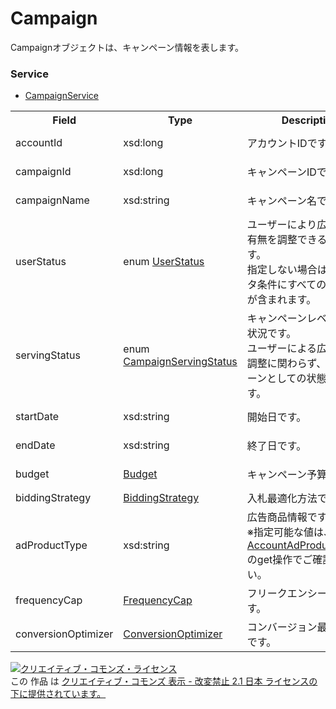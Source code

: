 # Campaign
Campaignオブジェクトは、キャンペーン情報を表します。
### Service
+ [CampaignService](../services/CampaignService.md)

<table>
 <tr>
  <th>Field</th>
  <th>Type</th>
  <th>Description</th>
  <th>response</th>
  <th>add</th>
  <th>set</th>
  <th>remove</th>
 </tr>
 <tr>
  <td>accountId</td>
  <td>xsd:long</td>
  <td>アカウントIDです。</td>
  <td>yes</td>
  <td>Requirement</td>
  <td>Requirement<br>NotUpdatable</td>
  <td>Requirement<br>NotUpdatable</td>
 </tr>
 <tr>
  <td>campaignId</td>
  <td>xsd:long</td>
  <td>キャンペーンIDです。</td>
  <td>yes</td>
  <td>Ignore</td>
  <td>Requirement<br>NotUpdatable</td>
  <td>Requirement<br>NotUpdatable</td>
 </tr>
 <tr>
  <td>campaignName</td>
  <td>xsd:string</td>
  <td>キャンペーン名です。</td>
  <td>yes</td>
  <td>Requirement</td>
  <td>Optional<br>Updatable</td>
  <td>Ignore</td>
 </tr>
 <tr>
  <td>userStatus</td>
  <td>enum <a href="./UserStatus.md">UserStatus</a></td>
  <td>ユーザーにより広告配信の有無を調整できる設定です。<br>
  指定しない場合は、フィルタ条件にすべての掲載状況が含まれます。</td>
  <td>yes</td>
  <td>Requirement</td>
  <td>Optional<br>Updatable</td>
  <td>Ignore</td>
 </tr>
 <tr>
  <td>servingStatus</td>
  <td>enum <a href="./CampaignServingStatus.md">CampaignServingStatus</a></td>
  <td>キャンペーンレベルの配信状況です。<br>
  ユーザーによる広告配信の調整に関わらず、キャンペーンとしての状態を表します。</td>
  <td>yes</td>
  <td>Ignore</td>
  <td>Ignore</td>
  <td>Ignore</td>
 </tr>
 <tr>
  <td>startDate</td>
  <td>xsd:string</td>
  <td>開始日です。</td>
  <td>yes</td>
  <td>Optional</td>
  <td>Optional<br>Updatable</td>
  <td>Ignore</td>
 </tr>
 <tr>
  <td>endDate</td>
  <td>xsd:string</td>
  <td>終了日です。</td>
  <td>yes</td>
  <td>Optional</td>
  <td>Optional<br>Updatable</td>
  <td>Ignore</td>
 </tr>
 <tr>
  <td>budget</td>
  <td><a href="./Budget.md">Budget</a></td>
  <td>キャンペーン予算です。</td>
  <td>yes</td>
  <td>Requirement</td>
  <td>Optional<br>Updatable</td>
  <td>Ignore</td>
 </tr>
 <tr>
  <td>biddingStrategy</td>
  <td><a href="./BiddingStrategy.md">BiddingStrategy</a></td>
  <td>入札最適化方法です。</td>
  <td>yes</td>
  <td>Ignore</td>
  <td>Ignore</td>
  <td>Ignore</td>
 </tr>
 <tr>
  <td>adProductType</td>
  <td>xsd:string</td>
  <td>広告商品情報です。<br>※指定可能な値は、<a href="../services/AccountAdProductService.md">AccountAdProductService</a>のget操作でご確認ください。</td>
  <td>yes</td>
  <td>Requirement</td>
  <td>NotUpdatable</td>
  <td>Ignore</td>
 </tr>
 <tr>
  <td>frequencyCap</td>
  <td><a href="./FrequencyCap.md">FrequencyCap</a></td>
  <td>フリークエンシー制御です。</td>
  <td>yes</td>
  <td>Optional</td>
  <td>Optional<br>Updatable</td>
  <td>Ignore</td>
 </tr>
 <tr>
  <td>conversionOptimizer</td>
  <td><a href="./ConversionOptimizer.md">ConversionOptimizer</a></td>
  <td>コンバージョン最適化設定です。</td>
  <td>yes</td>
  <td>Ignore</td>
  <td>Optional<br>Updatable</td>
  <td>Ignore</td>
 </tr>
 </table>
  
<a rel="license" href="http://creativecommons.org/licenses/by-nd/2.1/jp/"><img alt="クリエイティブ・コモンズ・ライセンス" style="border-width:0" src="https://i.creativecommons.org/l/by-nd/2.1/jp/88x31.png" /></a><br />この 作品 は <a rel="license" href="http://creativecommons.org/licenses/by-nd/2.1/jp/">クリエイティブ・コモンズ 表示 - 改変禁止 2.1 日本 ライセンスの下に提供されています。</a>
